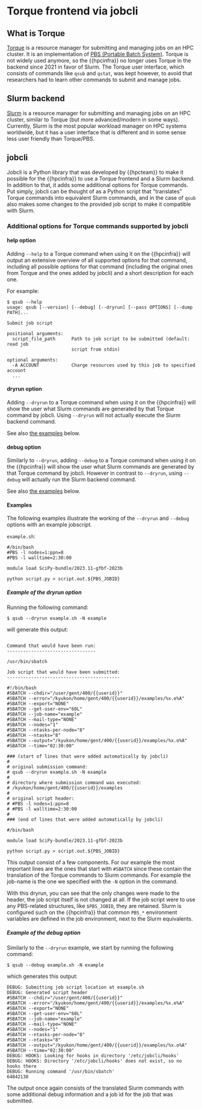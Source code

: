 # Torque frontend via jobcli

## What is Torque

[Torque](https://en.wikipedia.org/wiki/TORQUE) is a resource manager for submitting and managing jobs on an HPC cluster. It is an implementation of [PBS (Portable Batch System)](https://en.wikipedia.org/wiki/Portable_Batch_System).
Torque is not widely used anymore, so the {{hpcinfra}} no longer uses Torque in the backend since 2021 in favor of Slurm.
The Torque user interface, which consists of commands like `qsub` and `qstat`, was kept however, to avoid that researchers had to learn other commands to submit and manage jobs.

## Slurm backend

[Slurm](https://en.wikipedia.org/wiki/Slurm_Workload_Manager) is a resource manager for submitting and managing jobs on an HPC cluster, similar to Torque (but more advanced/modern in some ways). Currently, Slurm is the most popular workload manager on HPC systems worldwide, but it has a user interface that is different and in some sense less user friendly than Torque/PBS.

## jobcli

Jobcli is a Python library that was developed by {{hpcteam}} to make it possible for the {{hpcinfra}} to use a Torque frontend and a Slurm backend. In addition to that, it adds some additional options for Torque commands. Put simply, jobcli can be thought of as a Python script that "translates" Torque commands into equivalent Slurm commands, and in the case of `qsub` also makes some changes to the provided job script to make it compatible with Slurm.

### Additional options for Torque commands supported by jobcli

#### help option

Adding `--help` to a Torque command when using it on the {{hpcinfra}} will output an extensive overview of all supported options for that command, including all possible options for that command (including the original ones from Torque and the ones added by jobcli) and a short description for each one.

For example:
```shell
$ qsub --help
usage: qsub [--version] [--debug] [--dryrun] [--pass OPTIONS] [--dump PATH]...

Submit job script

positional arguments:
  script_file_path      Path to job script to be submitted (default: read job
                        script from stdin)

optional arguments:
  -A ACCOUNT            Charge resources used by this job to specified account
  ...
```

#### dryrun option

Adding `--dryrun` to a Torque command when using it on the {{hpcinfra}} will show the user what Slurm commands are generated by that Torque command by jobcli. Using `--dryrun` will not actually execute the Slurm backend command.

See also [the examples](./#examples) below.

#### debug option

Similarly to `--dryrun`, adding `--debug` to a Torque command when using it on the {{hpcinfra}} will show the user what Slurm commands are generated by that Torque command by jobcli. However in contrast to `--dryrun`, using `--debug` will actually run the Slurm backend command.

See also [the examples](./#examples) below.

#### Examples

The following examples illustrate the working of the `--dryrun` and `--debug` options with an example jobscript.

`example.sh`:

```shell
#/bin/bash
#PBS -l nodes=1:ppn=8
#PBS -l walltime=2:30:00

module load SciPy-bundle/2023.11-gfbf-2023b

python script.py > script.out.${PBS_JOBID}
```

##### Example of the dryrun option

Running the following command:

```shell
$ qsub --dryrun example.sh -N example
```

will generate this output:

```shell

Command that would have been run:
---------------------------------

/usr/bin/sbatch

Job script that would have been submitted:
------------------------------------------

#!/bin/bash
#SBATCH --chdir="/user/gent/400/{{userid}}"
#SBATCH --error="/kyukon/home/gent/400/{{userid}}/examples/%x.e%A"
#SBATCH --export="NONE"
#SBATCH --get-user-env="60L"
#SBATCH --job-name="example"
#SBATCH --mail-type="NONE"
#SBATCH --nodes="1"
#SBATCH --ntasks-per-node="8"
#SBATCH --ntasks="8"
#SBATCH --output="/kyukon/home/gent/400/{{userid}}/examples/%x.o%A"
#SBATCH --time="02:30:00"

### (start of lines that were added automatically by jobcli)
#
# original submission command:
# qsub --dryrun example.sh -N example
#
# directory where submission command was executed:
# /kyukon/home/gent/400/{{userid}}/examples
#
# original script header:
# #PBS -l nodes=1:ppn=8
# #PBS -l walltime=2:30:00
#
### (end of lines that were added automatically by jobcli)

#/bin/bash

module load SciPy-bundle/2023.11-gfbf-2023b

python script.py > script.out.${PBS_JOBID}
```
This output consist of a few components. For our example the most important lines are the ones that start with `#SBATCH` since these contain the translation of the Torque commands to Slurm commands. For example the job-name is the one we specified with the `-N` option in the command.

With this dryrun, you can see that the only changes were made to the header, the job script itself is not changed at all. If the job script were to use any PBS-related structures, like `$PBS_JOBID`, they are retained. Slurm is configured such on the {{hpcinfra}} that common `PBS_*` environment variables are defined in the job environment, next to the Slurm equivalents.

##### Example of the debug option

Similarly to the `--dryrun` example, we start by running the following command:

```shell
$ qsub --debug example.sh -N example
```

which generates this output:

```shell
DEBUG: Submitting job script location at example.sh
DEBUG: Generated script header
#SBATCH --chdir="/user/gent/400/{{userid}}"
#SBATCH --error="/kyukon/home/gent/400/{{userid}}/examples/%x.e%A"
#SBATCH --export="NONE"
#SBATCH --get-user-env="60L"
#SBATCH --job-name="example"
#SBATCH --mail-type="NONE"
#SBATCH --nodes="1"
#SBATCH --ntasks-per-node="8"
#SBATCH --ntasks="8"
#SBATCH --output="/kyukon/home/gent/400/{{userid}}/examples/%x.o%A"
#SBATCH --time="02:30:00"
DEBUG: HOOKS: Looking for hooks in directory '/etc/jobcli/hooks'
DEBUG: HOOKS: Directory '/etc/jobcli/hooks' does not exist, so no hooks there
DEBUG: Running command '/usr/bin/sbatch'
64842138
```
The output once again consists of the translated Slurm commands with some additional debug information and a job id for the job that was submitted.